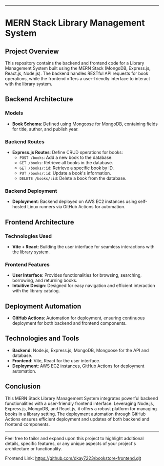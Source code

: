 
---

# MERN Stack Library Management System

## Project Overview

This repository contains the backend and frontend code for a Library Management System built using the MERN Stack (MongoDB, Express.js, React.js, Node.js). The backend handles RESTful API requests for book operations, while the frontend offers a user-friendly interface to interact with the library system.

## Backend Architecture

### Models

- **Book Schema**: Defined using Mongoose for MongoDB, containing fields for title, author, and publish year.

### Backend Routes

- **Express.js Routes**: Define CRUD operations for books:
  - `POST /books`: Add a new book to the database.
  - `GET /books`: Retrieve all books in the database.
  - `GET /books/:id`: Retrieve a specific book by ID.
  - `PUT /books/:id`: Update a book's information.
  - `DELETE /books/:id`: Delete a book from the database.

### Backend Deployment

- **Deployment**: Backend deployed on AWS EC2 instances using self-hosted Linux runners via GitHub Actions for automation.

## Frontend Architecture

### Technologies Used

- **Vite + React**: Building the user interface for seamless interactions with the library system.

### Frontend Features

- **User Interface**: Provides functionalities for browsing, searching, borrowing, and returning books.
- **Intuitive Design**: Designed for easy navigation and efficient interaction with the library catalog.

## Deployment Automation

- **GitHub Actions**: Automation for deployment, ensuring continuous deployment for both backend and frontend components.

## Technologies and Tools

- **Backend**: Node.js, Express.js, MongoDB, Mongoose for the API and database.
- **Frontend**: Vite, React for the user interface.
- **Deployment**: AWS EC2 instances, GitHub Actions for deployment automation.

## Conclusion

This MERN Stack Library Management System integrates powerful backend functionalities with a user-friendly frontend interface. Leveraging Node.js, Express.js, MongoDB, and React.js, it offers a robust platform for managing books in a library setting. The deployment automation through GitHub Actions ensures efficient deployment and updates of both backend and frontend components.

---

Feel free to tailor and expand upon this project to highlight additional details, specific features, or any unique aspects of your project's architecture or functionality.

Frontend Link:
https://github.com/dkay7223/bookstore-frontend.git
